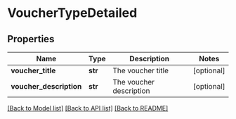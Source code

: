 # VoucherTypeDetailed

## Properties
Name | Type | Description | Notes
------------ | ------------- | ------------- | -------------
**voucher_title** | **str** | The voucher title | [optional] 
**voucher_description** | **str** | The voucher description | [optional] 

[[Back to Model list]](../README.md#documentation-for-models) [[Back to API list]](../README.md#documentation-for-api-endpoints) [[Back to README]](../README.md)


